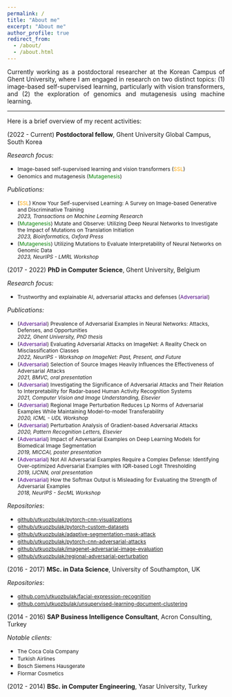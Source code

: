 ```yaml
---
permalink: /
title: "About me"
excerpt: "About me"
author_profile: true
redirect_from:
  - /about/
  - /about.html
---
```


<div style="text-align: justify"> 
Currently working as a postdoctoral researcher at the Korean Campus of Ghent University, where I am engaged in research on two distinct topics: (1) image-based self-supervised learning, particularly with vision transformers, and (2) the exploration of genomics and mutagenesis using machine learning.
</div>

------

Here is a brief overview of my recent activities:

(2022 - Current) **Postdoctoral fellow**, Ghent University Global Campus, South Korea

  *Research focus:*

  * <span style="font-size:12px">Image-based self-supervised learning and vision transformers (<span style="color:orange">SSL</span>)</span>
  * <span style="font-size:12px">Genomics and mutagenesis (<span style="color:green">Mutagenesis</span>)</span>
  
  *Publications:*
  * <span style="font-size:12px">(<span style="color:orange">SSL</span>) Know Your Self-supervised Learning: A Survey on Image-based Generative and Discriminative Training<br />*2023, Transactions on Machine Learning Research*</span>
  * <span style="font-size:12px">(<span style="color:green">Mutagenesis</span>) Mutate and Observe: Utilizing Deep Neural Networks to Investigate the Impact of Mutations on Translation Initiation<br />*2023, Bioinformatics, Oxford Press*</span>
  * <span style="font-size:12px">(<span style="color:green">Mutagenesis</span>) Utilizing Mutations to Evaluate Interpretability of Neural Networks on Genomic Data<br />*2023, NeurIPS - LMRL Workshop*</span>
 
(2017 - 2022) **PhD in Computer Science**, Ghent University, Belgium

  *Research focus:*
  
  * <span style="font-size:12px">Trustworthy and explainable AI, adversarial attacks and defenses (<span style="color:indigo">Adversarial</span>) </span>
  
  *Publications:*
  * <span style="font-size:12px">(<span style="color:indigo">Adversarial</span>) Prevalence of Adversarial Examples in Neural Networks: Attacks, Defenses, and Opportunities<br />*2022, Ghent University, PhD thesis*</span>
  * <span style="font-size:12px">(<span style="color:indigo">Adversarial</span>) Evaluating Adversarial Attacks on ImageNet: A Reality Check on Misclassification Classes<br />*2022, NeurIPS - Workshop on ImageNet: Past, Present, and Future*</span>
  * <span style="font-size:12px">(<span style="color:indigo">Adversarial</span>) Selection of Source Images Heavily Influences the Effectiveness of Adversarial Attacks<br />*2021, BMVC, oral presentation*</span>
  * <span style="font-size:12px">(<span style="color:indigo">Adversarial</span>) Investigating the Significance of Adversarial Attacks and Their Relation to Interpretability for Radar-based Human Activity Recognition Systems<br />*2021, Computer Vision and Image Understanding, Elsevier*</span>
  * <span style="font-size:12px">(<span style="color:indigo">Adversarial</span>) Regional Image Perturbation Reduces Lp Norms of Adversarial Examples While Maintaining Model-to-model Transferability<br />*2020, ICML - UDL Workshop*</span>
  * <span style="font-size:12px">(<span style="color:indigo">Adversarial</span>) Perturbation Analysis of Gradient-based Adversarial Attacks<br />*2020, Pattern Recognition Letters, Elsevier*</span>
  * <span style="font-size:12px">(<span style="color:indigo">Adversarial</span>) Impact of Adversarial Examples on Deep Learning Models for Biomedical Image Segmentation<br />*2019, MICCAI, poster presentation*</span>
  * <span style="font-size:12px">(<span style="color:indigo">Adversarial</span>) Not All Adversarial Examples Require a Complex Defense: Identifying Over-optimized Adversarial Examples with IQR-based Logit Thresholding<br />*2019, IJCNN, oral presentation* </span>
  * <span style="font-size:12px">(<span style="color:indigo">Adversarial</span>) How the Softmax Output is Misleading for Evaluating the Strength of Adversarial Examples<br />*2018, NeurIPS - SecML Workshop* </span>
  
  *Repositories*:  
  * <span style="font-size:12px">[github/utkuozbulak/pytorch-cnn-visualizations](https://github.com/utkuozbulak/pytorch-cnn-visualizations)</span>
  * <span style="font-size:12px">[github/utkuozbulak/pytorch-custom-datasets](https://github.com/utkuozbulak/pytorch-custom-datasets)</span>
  * <span style="font-size:12px">[github/utkuozbulak/adaptive-segmentation-mask-attack](https://github.com/utkuozbulak/adaptive-segmentation-mask-attack)</span>
  * <span style="font-size:12px">[github/utkuozbulak/pytorch-cnn-adversarial-attacks](https://github.com/utkuozbulak/pytorch-cnn-adversarial-attacks)</span>
  * <span style="font-size:12px">[github/utkuozbulak/imagenet-adversarial-image-evaluation](https://github.com/utkuozbulak/imagenet-adversarial-image-evaluation)</span>
  * <span style="font-size:12px">[github/utkuozbulak/regional-adversarial-perturbation](https://github.com/utkuozbulak/regional-adversarial-perturbation)</span>
  
(2016 - 2017) **MSc. in Data Science**, University of Southampton, UK

  *Repositories*:
  
  * <span style="font-size:12px">[github.com/utkuozbulak/facial-expression-recognition](https://github.com/utkuozbulak/facial-expression-recognition)</span>
  * <span style="font-size:12px">[github.com/utkuozbulak/unsupervised-learning-document-clustering](https://github.com/utkuozbulak/unsupervised-learning-document-clustering)</span>
  
(2014 - 2016) **SAP Business Intelligence Consultant**, Acron Consulting, Turkey

*Notable clients:*

  * <span style="font-size:12px">The Coca Cola Company</span>
  * <span style="font-size:12px">Turkish Airlines</span>
  * <span style="font-size:12px">Bosch Siemens Hausgerate</span>
  * <span style="font-size:12px">Flormar Cosmetics</span>

(2012 - 2014) **BSc. in Computer Engineering**, Yasar University, Turkey



